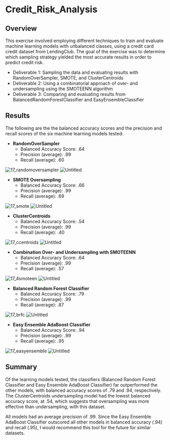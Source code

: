 # Credit_Risk_Analysis

## Overview

This exercise involved employing different techniques to train and evaluate machine learning models with unbalanced classes, using a credit card credit dataset from LendingClub. The goal of the exercise was to determine which sampling strategy yielded the most accurate results in order to predict credit risk.

* Deliverable 1: Sampling the data and evaluating results with RandomOverSampler, SMOTE, and ClusterCentroids
* Deliverable 2: Using a combinatorial approach of over- and undersampling using the SMOTEENN algorithm
* Deliverable 3: Comparing and evaluating results from BalancedRandomForestClassifier and EasyEnsembleClassifier



## Results

The following are the the balanced accuracy scores and the precision and recall scores of the six machine learning models tested:

* **RandomOverSampler**
  * Balanced Accuracy Score: .64
  * Precision (average): .99
  * Recall (average): .60

![17_randomoversampler](https://user-images.githubusercontent.com/100863488/175825646-37f71249-e6c9-463b-9270-7e47e3fec0fb.png)
![Untitled](https://user-images.githubusercontent.com/100863488/175826044-5309c0b9-ec1f-4d0d-b400-5e7fdb90fcf4.png)



* **SMOTE Oversampling**
  * Balanced Accuracy Score: .66
  * Precision (average): .99
  * Recall (average): .69

![17_smote](https://user-images.githubusercontent.com/100863488/175825650-40309fb8-07e4-4df3-aaf8-a90109bb25ff.png)
![Untitled](https://user-images.githubusercontent.com/100863488/175826044-5309c0b9-ec1f-4d0d-b400-5e7fdb90fcf4.png)


* **ClusterCentroids**
  * Balanced Accuracy Score: .54
  * Precision (average): .99
  * Recall (average): .40

![17_ccentroids](https://user-images.githubusercontent.com/100863488/175825656-51ef3edd-08ba-47e9-aa49-f23ab489e8a7.png)
![Untitled](https://user-images.githubusercontent.com/100863488/175826044-5309c0b9-ec1f-4d0d-b400-5e7fdb90fcf4.png)


* **Combination Over- and Undersampling with SMOTEENN**
  * Balanced Accuracy Score: .64
  * Precision (average): .99
  * Recall (average): .57

![17_4smoteen](https://user-images.githubusercontent.com/100863488/175825662-8ae279ba-933d-46f6-b467-4346616e3767.png)
![Untitled](https://user-images.githubusercontent.com/100863488/175826044-5309c0b9-ec1f-4d0d-b400-5e7fdb90fcf4.png)


* **Balanced Random Forest Classifier**
  * Balanced Accuracy Score: .79
  * Precision (average): .99
  * Recall (average): .87

![17_brfc](https://user-images.githubusercontent.com/100863488/175825675-08168264-02b6-42b7-849e-5520a937ab2d.png)
![Untitled](https://user-images.githubusercontent.com/100863488/175826044-5309c0b9-ec1f-4d0d-b400-5e7fdb90fcf4.png)


* **Easy Ensemble AdaBoost Classifier**
  * Balanced Accuracy Score: .94
  * Precision (average): .99
  * Recall (average): .95

![17_easyensemble](https://user-images.githubusercontent.com/100863488/175825683-543600a9-35f0-41dd-8f16-60850ff6eff9.png)
![Untitled](https://user-images.githubusercontent.com/100863488/175826044-5309c0b9-ec1f-4d0d-b400-5e7fdb90fcf4.png)



## Summary

Of the learning models tested, the classifiers (Balanced Random Forest Classifier and Easy Ensemble AdaBoost Classifier) far outperformed the other models, with balanced accuracy scores of .79 and .94, respectively. The ClusterCentroids undersampling model had the lowest balanced accuracy score, at .54, which suggests that oversampling was more effective than undersampling, with this dataset.

All models had an average precision of .99. Since the Easy Ensemble AdaBoost Classifier outscored all other models in balanced accuracy (.94) and recall (.95), I would recommend this tool for the future for similar datasets.


